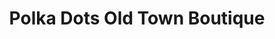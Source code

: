 ---
title: "Polka Dots Old Town Boutique"
url: /lansing/polka-dots-old-town-boutique/
shop: clothes
---